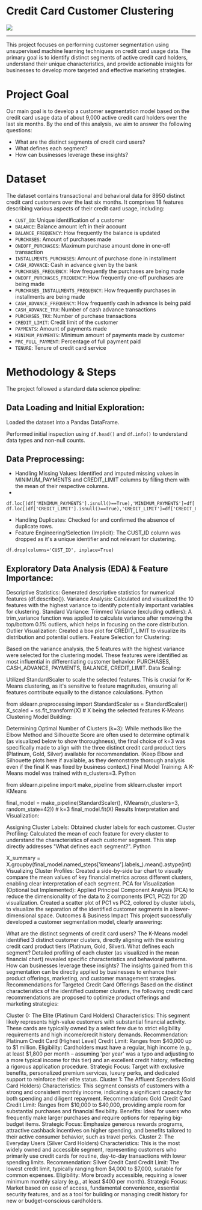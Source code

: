 # Credit Card Customer Clustering
![](https://github.com/SawsanYusuf/Credit-Card-Customer-Clustering/blob/main/Images/stephen-phillips-hostreviews-co-uk-em37kS8WJJQ-unsplash.jpg)
___

This project focuses on performing customer segmentation using unsupervised machine learning techniques on credit card usage data. The primary goal is to identify distinct segments of active credit card holders, understand their unique characteristics, and provide actionable insights for businesses to develop more targeted and effective marketing strategies.

# Project Goal

Our main goal is to develop a customer segmentation model based on the credit card usage data of about 9,000 active credit card holders over the last six months. By the end of this analysis, we aim to answer the following questions:

* What are the distinct segments of credit card users?
* What defines each segment?
* How can businesses leverage these insights?
  
# Dataset
The dataset contains transactional and behavioral data for 8950 distinct credit card customers over the last six months. It comprises 18 features describing various aspects of their credit card usage, including:

* `CUST_ID`: Unique identification of a customer
* `BALANCE`: Balance amount left in their account
* `BALANCE_FREQUENCY`: How frequently the balance is updated
* `PURCHASES`: Amount of purchases made
* `ONEOFF_PURCHASES`: Maximum purchase amount done in one-off transaction
* `INSTALLMENTS_PURCHASES`: Amount of purchase done in installment
* `CASH_ADVANCE`: Cash in advance given by the bank
* `PURCHASES_FREQUENCY`: How frequently the purchases are being made
* `ONEOFF_PURCHASES_FREQUENCY`: How frequently one-off purchases are being made
* `PURCHASES_INSTALLMENTS_FREQUENCY`: How frequently purchases in installments are being made
* `CASH_ADVANCE_FREQUENCY`: How frequently cash in advance is being paid
* `CASH_ADVANCE_TRX`: Number of cash advance transactions
* `PURCHASES_TRX`: Number of purchase transactions
* `CREDIT_LIMIT`: Credit limit of the customer
* `PAYMENTS`: Amount of payments made
* `MINIMUM_PAYMENTS`: Minimum amount of payments made by customer
* `PRC_FULL_PAYMENT`: Percentage of full payment paid
* `TENURE`: Tenure of credit card service

# Methodology & Steps
The project followed a standard data science pipeline:

## Data Loading and Initial Exploration:

Loaded the dataset into a Pandas DataFrame.

Performed initial inspection using `df.head()` and `df.info()` to understand data types and non-null counts.

## Data Preprocessing:

* Handling Missing Values: Identified and imputed missing values in MINIMUM_PAYMENTS and CREDIT_LIMIT columns by filling them with the mean of their respective columns.
* 
```
df.loc[(df['MINIMUM_PAYMENTS'].isnull()==True),'MINIMUM_PAYMENTS']=df['MINIMUM_PAYMENTS'].mean()
df.loc[(df['CREDIT_LIMIT'].isnull()==True),'CREDIT_LIMIT']=df['CREDIT_LIMIT'].mean()
```

* Handling Duplicates: Checked for and confirmed the absence of duplicate rows.
* Feature Engineering/Selection (Implicit): The CUST_ID column was dropped as it's a unique identifier and not relevant for clustering.

```
df.drop(columns='CUST_ID', inplace=True)
```

## Exploratory Data Analysis (EDA) & Feature Importance:

Descriptive Statistics: Generated descriptive statistics for numerical features (df.describe()).
Variance Analysis: Calculated and visualized the 10 features with the highest variance to identify potentially important variables for clustering.
Standard Variance:
Trimmed Variance (excluding outliers): A trim_variance function was applied to calculate variance after removing the top/bottom 0.1% outliers, which helps in focusing on the core distribution.
Outlier Visualization: Created a box plot for CREDIT_LIMIT to visualize its distribution and potential outliers.
Feature Selection for Clustering:

Based on the variance analysis, the 5 features with the highest variance were selected for the clustering model. These features were identified as most influential in differentiating customer behavior: PURCHASES, CASH_ADVANCE, PAYMENTS, BALANCE, CREDIT_LIMIT.
Data Scaling:

Utilized StandardScaler to scale the selected features. This is crucial for K-Means clustering, as it's sensitive to feature magnitudes, ensuring all features contribute equally to the distance calculations.
Python

from sklearn.preprocessing import StandardScaler
ss = StandardScaler()
X_scaled = ss.fit_transform(X) # X being the selected features
K-Means Clustering Model Building:

Determining Optimal Number of Clusters (k=3): While methods like the Elbow Method and Silhouette Score are often used to determine optimal k (as visualized below to show thoroughness), the final choice of k=3 was specifically made to align with the three distinct credit card product tiers (Platinum, Gold, Silver) available for recommendation.
(Keep Elbow and Silhouette plots here if available, as they demonstrate thorough analysis even if the final K was fixed by business context.)
Final Model Training: A K-Means model was trained with n_clusters=3.
Python

from sklearn.pipeline import make_pipeline
from sklearn.cluster import KMeans

final_model = make_pipeline(StandardScaler(), KMeans(n_clusters=3, random_state=42)) # k=3
final_model.fit(X)
Results Interpretation and Visualization:

Assigning Cluster Labels: Obtained cluster labels for each customer.
Cluster Profiling: Calculated the mean of each feature for every cluster to understand the characteristics of each customer segment. This step directly addresses "What defines each segment?".
Python

X_summary = X.groupby(final_model.named_steps['kmeans'].labels_).mean().astype(int)
Visualizing Cluster Profiles: Created a side-by-side bar chart to visually compare the mean values of key financial metrics across different clusters, enabling clear interpretation of each segment.
PCA for Visualization (Optional but Implemented):
Applied Principal Component Analysis (PCA) to reduce the dimensionality of the data to 2 components (PC1, PC2) for 2D visualization.
Created a scatter plot of PC1 vs PC2, colored by cluster labels, to visualize the separation of the identified customer segments in a lower-dimensional space.
Outcomes & Business Impact
This project successfully developed a customer segmentation model, clearly answering:

What are the distinct segments of credit card users? The K-Means model identified 3 distinct customer clusters, directly aligning with the existing credit card product tiers (Platinum, Gold, Silver).
What defines each segment? Detailed profiling of each cluster (as visualized in the mean financial chart) revealed specific characteristics and behavioral patterns.
How can businesses leverage these insights? The insights gained from this segmentation can be directly applied by businesses to enhance their product offerings, marketing, and customer management strategies.
Recommendations for Targeted Credit Card Offerings
Based on the distinct characteristics of the identified customer clusters, the following credit card recommendations are proposed to optimize product offerings and marketing strategies:

Cluster 0: The Elite (Platinum Card Holders)
Characteristics: This segment likely represents high-value customers with substantial financial activity. These cards are typically owned by a select few due to strict eligibility requirements and high income/credit history demands.
Recommendation: Platinum Credit Card (Highest Level)
Credit Limit: Ranges from $40,000 up to $1 million.
Eligibility: Cardholders must have a regular, high income (e.g., at least $1,800 per month – assuming 'per year' was a typo and adjusting to a more typical income for this tier) and an excellent credit history, reflecting a rigorous application procedure.
Strategic Focus: Target with exclusive benefits, personalized premium services, luxury perks, and dedicated support to reinforce their elite status.
Cluster 1: The Affluent Spenders (Gold Card Holders)
Characteristics: This segment consists of customers with a strong and consistent monthly income, indicating a significant capacity for both spending and diligent repayment.
Recommendation: Gold Credit Card
Credit Limit: Ranges from $10,000 to $40,000, providing ample room for substantial purchases and financial flexibility.
Benefits: Ideal for users who frequently make larger purchases and require options for repaying big-budget items.
Strategic Focus: Emphasize generous rewards programs, attractive cashback incentives on higher spending, and benefits tailored to their active consumer behavior, such as travel perks.
Cluster 2: The Everyday Users (Silver Card Holders)
Characteristics: This is the most widely owned and accessible segment, representing customers who primarily use credit cards for routine, day-to-day transactions with lower spending limits.
Recommendation: Silver Credit Card
Credit Limit: The lowest credit limit, typically ranging from $4,000 to $7,000, suitable for common expenses.
Eligibility: More broadly accessible, requiring a lower minimum monthly salary (e.g., at least $400 per month).
Strategic Focus: Market based on ease of access, fundamental convenience, essential security features, and as a tool for building or managing credit history for new or budget-conscious cardholders.
